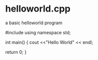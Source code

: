 helloworld.cpp
==============

a basic helloworld program

#include <iostream>
using namespace std;

int main() 
{
 cout <<"Hello World" << endl;
 
 return 0;
 }
